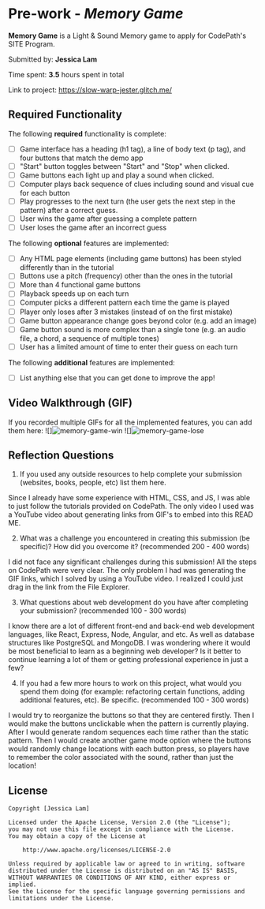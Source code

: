 # Pre-work - *Memory Game*

**Memory Game** is a Light & Sound Memory game to apply for CodePath's SITE Program. 

Submitted by: **Jessica Lam**

Time spent: **3.5** hours spent in total

Link to project: https://slow-warp-jester.glitch.me/

## Required Functionality

The following **required** functionality is complete:

* [ ] Game interface has a heading (h1 tag), a line of body text (p tag), and four buttons that match the demo app
* [ ] "Start" button toggles between "Start" and "Stop" when clicked. 
* [ ] Game buttons each light up and play a sound when clicked. 
* [ ] Computer plays back sequence of clues including sound and visual cue for each button
* [ ] Play progresses to the next turn (the user gets the next step in the pattern) after a correct guess. 
* [ ] User wins the game after guessing a complete pattern
* [ ] User loses the game after an incorrect guess

The following **optional** features are implemented:

* [ ] Any HTML page elements (including game buttons) has been styled differently than in the tutorial
* [ ] Buttons use a pitch (frequency) other than the ones in the tutorial
* [ ] More than 4 functional game buttons
* [ ] Playback speeds up on each turn
* [ ] Computer picks a different pattern each time the game is played
* [ ] Player only loses after 3 mistakes (instead of on the first mistake)
* [ ] Game button appearance change goes beyond color (e.g. add an image)
* [ ] Game button sound is more complex than a single tone (e.g. an audio file, a chord, a sequence of multiple tones)
* [ ] User has a limited amount of time to enter their guess on each turn

The following **additional** features are implemented:

- [ ] List anything else that you can get done to improve the app!

## Video Walkthrough (GIF)

If you recorded multiple GIFs for all the implemented features, you can add them here:
![]![memory-game-win](https://user-images.githubusercontent.com/94583145/159152668-b3540531-d8ca-44ad-a6c8-ebbb3f933c8b.gif)
![]![memory-game-lose](https://user-images.githubusercontent.com/94583145/159152674-966a5943-a878-4714-aefb-228674a646c2.gif)

## Reflection Questions
1. If you used any outside resources to help complete your submission (websites, books, people, etc) list them here.

Since I already have some experience with HTML, CSS, and JS, I was able to just follow the tutorials provided on CodePath. The only video I used was a YouTube video about generating links from GIF's to embed into this READ ME.

2. What was a challenge you encountered in creating this submission (be specific)? How did you overcome it? (recommended 200 - 400 words) 

I did not face any significant challenges during this submission! All the steps on CodePath were very clear. The only problem I had was generating the GIF links, which I solved by using a YouTube video. I realized I could just drag in the link from the File Explorer.

3. What questions about web development do you have after completing your submission? (recommended 100 - 300 words) 

I know there are a lot of different front-end and back-end web development languages, like React, Express, Node, Angular, and etc. As well as database structures like PostgreSQL and MongoDB. I was wondering where it would be most beneficial to learn as a beginning web developer? Is it better to continue learning a lot of them or getting professional experience in just a few?

4. If you had a few more hours to work on this project, what would you spend them doing (for example: refactoring certain functions, adding additional features, etc). Be specific. (recommended 100 - 300 words) 

I would try to reorganize the buttons so that they are centered firstly. Then I would make the buttons unclickable when the pattern is currently playing. After I would generate random sequences each time rather than the static pattern. Then I would create another game mode option where the buttons would randomly change locations with each button press, so players have to remember the color associated with the sound, rather than just the location!



## License

    Copyright [Jessica Lam]

    Licensed under the Apache License, Version 2.0 (the "License");
    you may not use this file except in compliance with the License.
    You may obtain a copy of the License at

        http://www.apache.org/licenses/LICENSE-2.0

    Unless required by applicable law or agreed to in writing, software
    distributed under the License is distributed on an "AS IS" BASIS,
    WITHOUT WARRANTIES OR CONDITIONS OF ANY KIND, either express or implied.
    See the License for the specific language governing permissions and
    limitations under the License.
